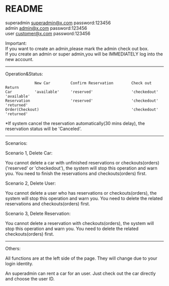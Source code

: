 # README


superadmin   superadmin@x.com password:123456  
admin        admin@x.com password:123456  
user         customer@x.com  password:123456  

Important:  
If you want to create an admin,please mark the admin check out box.  
If you create an admin or super admin,you will be IMMEDIATELY log into the new account.

************************************************************************************************************************
Operation&Status:
								
                 New Car         Confirm Reservation        Check out           Return									
    Car          'available'     'reserved'                 'checkedout'        'available'									
    Reservation                  'reserved'                 'checkedout'        'returned'									
    Order(Checkout)                                         'checkedout'        'returned'									


*If system cancel the reservation automatically(30 mins delay), the reservation status will be 'Canceled'.

************************************************************************************************************************
Scenarios:

Scenario 1, Delete Car:

You cannot delete a car with unfinished reservations or checkouts(orders) ('reserved' or 'checkedout'), the system will stop this operation and warn you.
You need to finish the reservations and checkouts(orders) first. 

Scenario 2, Delete User:

You cannot delete a user who has reservations or checkouts(orders), the system will stop this operation and warn you.
You need to delete the related reservations and checkouts(orders) first.

Scenario 3, Delete Reservation:

You cannot delete a reservation with checkouts(orders), the system will stop this operation and warn you.
You need to delete the related checkouts(orders) first.

************************************************************************************************************************
Others:

All functions are at the left side of the page. They will change due to your login identity.

An superadmin can rent a car for an user. Just check out the car directly and choose the user ID.




